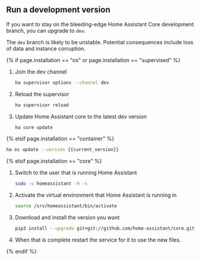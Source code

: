 ## Run a development version

If you want to stay on the bleeding-edge Home Assistant Core development branch, you can upgrade to `dev`.

<div class='note warning'>

  The `dev` branch is likely to be unstable. Potential consequences include loss of data and instance corruption.

</div>

{% if page.installation == "os" or page.installation == "supervised" %}

1. Join the dev channel

    ```bash
    ha supervisor options --channel dev
    ```

2. Reload the supervisor

    ```bash
    ha supervisor reload
    ```

3. Update Home Assistant core to the latest dev version

    ```bash
    ha core update
    ```

{% elsif page.installation == "container" %}

```bash
ha os update --version {{current_version}}
```

{% elsif page.installation == "core" %}

1. Switch to the user that is running Home Assistant

    ```bash
    sudo -u homeassistant -H -s
    ```

2. Activate the virtual environment that Home Assistant is running in

    ```bash
    source /srv/homeassistant/bin/activate
    ```

3. Download and install the version you want

    ```bash
    pip3 install --upgrade git+git://github.com/home-assistant/core.git@dev
    ```

4. When that is complete restart the service for it to use the new files.

{% endif %}
